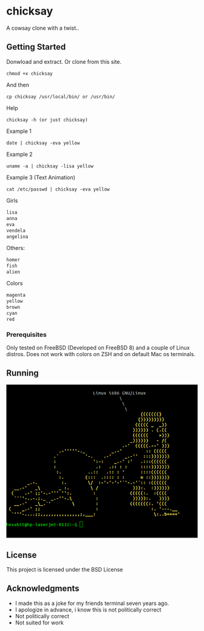 # chicksay

A cowsay clone with a twist..

## Getting Started
Donwload and extract. Or clone from this site.
```
chmod +x chicksay
```
And then
```
cp chicksay /usr/local/bin/ or /usr/bin/
```
Help
```
chicksay -h (or just chicksay)
```
Example 1
```
date | chicksay -eva yellow
```
Example 2
```
uname -a | chicksay -lisa yellow
```
Example 3 (Text Animation)
```
cat /etc/passwd | chicksay -eva yellow
```
Girls 
```
lisa
anna
eva
vendela
angelina
```
Others:
```
homer
fish
alien
```
Colors
```
magenta
yellow
brown
cyan
red
```

### Prerequisites

Only tested on FreeBSD (Developed on FreeBSD 8) and a couple of Linux distros.
Does not work with colors on ZSH and on default Mac os terminals. 

## Running
![Image of Yaktocat](https://github.com/hexabitsweden/chicksay/blob/master/Lisa.png?raw=true)

## License

This project is licensed under the BSD License

## Acknowledgments
* I made this as a joke for my friends terminal seven years ago. 
* I apologize in  advance, i know this is not politically correct
* Not politically correct
* Not suited for work

